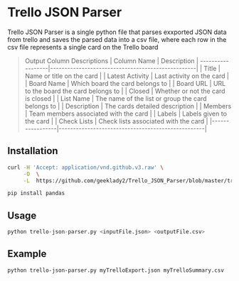# Trello JSON Parser
Trello JSON Parser is a single python file that parses exxported
JSON data from trello and saves the parsed data into a csv file, 
where each row in the csv file represents a single card on the
Trello board

> Output Column Descriptions
| Column Name     | Description                                       |
------------------|---------------------------------------------------|
| Title           | Name or title on the card                         |
| Latest Activity | Last activity on the card                         |
| Board Name      | Which board the card belongs to                   |
| Board URL       | URL to the board the card belongs to              |
| Closed          | Whether or not the card is closed                 |
| List Name       | The name of the list or group the card belongs to |
| Description     | The cards detailed description                    |
| Members         | Team members associated with the card             |
| Labels          | Labels given to the card                          |
| Check Lists     | Check lists associated with the card              |
|-----------------|---------------------------------------------------|
## Installation
```bash
curl -H 'Accept: application/vnd.github.v3.raw' \
     -O  \
     -L  https://github.com/geeklady2/Trello_JSON_Parser/blob/master/trello-json-parser.py

pip install pandas
```

## Usage
```python
python trello-json-parser.py <inputFile.json> <outputFile.csv>
```

## Example
```bash
python trello-json-parser.py myTrelloExport.json myTrelloSummary.csv
```


